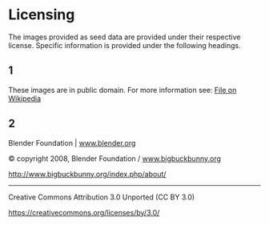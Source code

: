 # Licensing
The images provided as seed data are provided under their respective license. Specific information is provided under the following headings.

## 1
These images are in public domain. For more information see: [File on Wikipedia](https://commons.wikimedia.org/wiki/File:Louis_Le_Prince.jpg)

## 2
Blender Foundation | www.blender.org

© copyright 2008, Blender Foundation / www.bigbuckbunny.org

http://www.bigbuckbunny.org/index.php/about/

----

Creative Commons Attribution 3.0 Unported (CC BY 3.0)

https://creativecommons.org/licenses/by/3.0/
